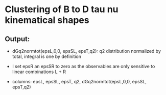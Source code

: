 # Clustering of B to D tau nu kinematical shapes


## Output: 

 
* dGq2normtot(epsL,0,0, epsSL, epsT,q2): q2 distribution normalized by total,  integral is one by definition 


* I set epsR an epsSR to zero  as the observables are only sensitive to linear combinations  L + R

* columns: epsL, epsSL, epsT, q2, dGq2normtot(epsL,0,0, epsSL, epsT,q2)

